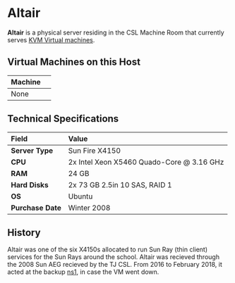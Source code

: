 # Altair

**Altair** is a physical server residing in the CSL Machine Room that currently serves [KVM Virtual machines](../../technologies/virtualization-stack/kvm.md).

## Virtual Machines on this Host

| Machine |  |
| :--- | :--- |
| None |  |

## Technical Specifications

| Field | Value |
| :--- | :--- |
| **Server Type** | Sun Fire X4150 |
| **CPU** | 2x Intel Xeon X5460 Quado-Core @ 3.16 GHz |
| **RAM** | 24 GB |
| **Hard Disks** | 2x 73 GB 2.5in 10 SAS, RAID 1 |
| **OS** | Ubuntu |
| **Purchase Date** | Winter 2008 |

## History

Altair was one of the six X4150s allocated to run Sun Ray \(thin client\) services for the Sun Rays around the school. Altair was recieved through the 2008 Sun AEG recieved by the TJ CSL. From 2016 to February 2018, it acted at the backup [ns1](../../technologies/networking/dns/), in case the VM went down.

